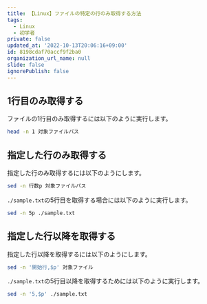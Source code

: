 ```yaml
---
title: 【Linux】ファイルの特定の行のみ取得する方法
tags:
  - Linux
  - 初学者
private: false
updated_at: '2022-10-13T20:06:16+09:00'
id: 8198cdaf70accf9f2ba0
organization_url_name: null
slide: false
ignorePublish: false
---
```

## 1行目のみ取得する

ファイルの1行目のみ取得するには以下のように実行します。

```zsh
head -n 1 対象ファイルパス
```

## 指定した行のみ取得する

指定した行のみ取得するには以下のようにします。

```zsh
sed -n 行数p 対象ファイルパス
```

`./sample.txt`の5行目を取得する場合には以下のように実行します。

```zsh
sed -n 5p ./sample.txt
```

## 指定した行以降を取得する

指定した行以降を取得するには以下のようにします。

```zsh
sed -n '開始行,$p' 対象ファイル
```

`./sample.txt`の5行目以降を取得するためには以下のように実行します。

```zsh
sed -n '5,$p' ./sample.txt
```
